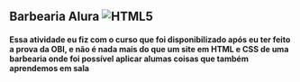 ## Barbearia Alura ![HTML5](https://img.shields.io/badge/-%23E34F26.svg?style=for-the-badge&logo=html5&logoColor=white)
#### Essa atividade eu fiz com o curso que foi disponibilizado após eu ter feito a prova da OBI, e não é nada mais do que um site em HTML e CSS de uma barbearia onde foi possível aplicar alumas coisas que também aprendemos em sala
